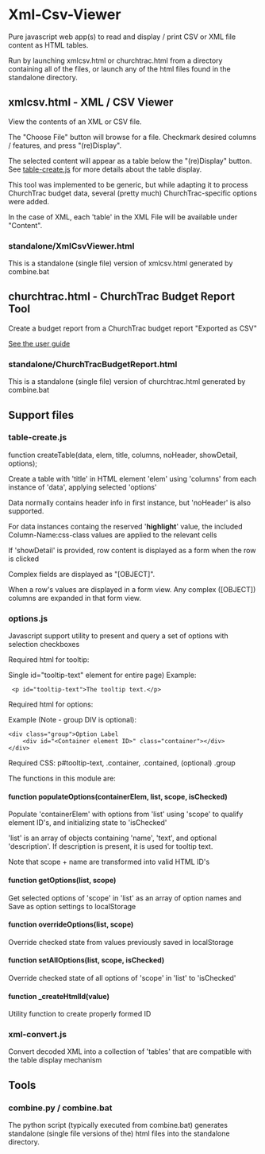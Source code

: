 # Xml-Csv-Viewer
Pure javascript web app(s) to read and display / print CSV or XML file content as HTML tables.

Run by launching xmlcsv.html or churchtrac.html from a directory containing all of the files, or launch any of the html files found in the standalone directory.

## xmlcsv.html - XML / CSV Viewer
View the contents of an XML or CSV file.

The "Choose File" button will browse for a file. Checkmark desired columns / features, and press "(re)Display". 

The selected content will appear as a table below the "(re)Display" button. See [table-create.js](#table-createjs) for
more details about the table display.

This tool was implemented to be generic, but while adapting it to process ChurchTrac budget data, several (pretty much) ChurchTrac-specific options were added.

In the case of XML, each 'table' in the XML File will be available under "Content".
### standalone/XmlCsvViewer.html
This is a standalone (single file) version of xmlcsv.html generated by combine.bat

## churchtrac.html - ChurchTrac Budget Report Tool
Create a budget report from a ChurchTrac budget report "Exported as CSV"

[See the user guide](doc/ChurchTracBudgetReport.pdf)
### standalone/ChurchTracBudgetReport.html
This is a standalone (single file) version of churchtrac.html generated by combine.bat

## Support files

### table-create.js
function createTable(data, elem, title, columns, noHeader, showDetail, options);

Create a table with 'title' in HTML element 'elem' using 'columns' from each instance of 'data', applying selected 'options'

Data normally contains header info in first instance, but 'noHeader' is also supported. 

For data instances containg the reserved '__highlight__' value, the included Column-Name:css-class values are applied to the relevant cells

If 'showDetail' is provided, row content is displayed as a form when the row is clicked

Complex fields are displayed as "[OBJECT]".

When a row's values are displayed in a form view. Any complex ([OBJECT]) columns are expanded in that form view.

### options.js
Javascript support utility to present and query a set of options with selection checkboxes 

Required html for tooltip:
    
Single id="tooltip-text" element for entire page)
Example:

     <p id="tooltip-text">The tooltip text.</p>

Required html for options:

Example (Note - group DIV is optional):

    <div class="group">Option Label
        <div id="<Container element ID>" class="container"></div>
    </div>

Required CSS:  p#tooltip-text, .container, .contained, (optional) .group

The functions in this module are:

#### function populateOptions(containerElem, list, scope, isChecked)
Populate 'containerElem' with options from 'list' using 'scope' to qualify
element ID's, and initializing state to 'isChecked'

'list' is an array of objects containing 'name', 'text', and optional 'description'.
If description is present, it is used for tooltip text.

Note that scope + name are transformed into valid HTML ID's
#### function getOptions(list, scope)
Get selected options of 'scope' in 'list' as an array of option names and
Save as option settings to localStorage
#### function overrideOptions(list, scope)
Override checked state from values previously saved in localStorage
#### function setAllOptions(list, scope, isChecked)
Override checked state of all options of 'scope' in 'list' to 'isChecked'
#### function _createHtmlId(value)
Utility function to create properly formed ID

### xml-convert.js
Convert decoded XML into a collection of 'tables' that are compatible with the table display mechanism

## Tools
### combine.py / combine.bat
The python script (typically executed from combine.bat) generates standalone (single file versions of
the) html files into the standalone directory.

